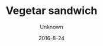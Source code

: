 ---
title: 'Vegetar sandwich'
description: 'Forskellige variationer, økologisk bolle med vegetarpålæg, friske eller grillede grøntsager, ost og spændende sandwich creme. Kan bestilles som en salat. Vælg mellem øko-logisk grovbolle, rugbrød eller glutenfri brød (glutenfri +20kr.)'
color: '#ffffff'
price: '60'
size: '1'
category: sandwichSalad
tags: Sandwich/salat
meta:
    id: ac6b3ecd70aeeb5c778d0cf1e829eeae580306d0
    parentId: f20f57fa9c3d8bff0902cfb33f350091a3a48d51
    language: da
date: '2016-8-24'
author: Unknown
---